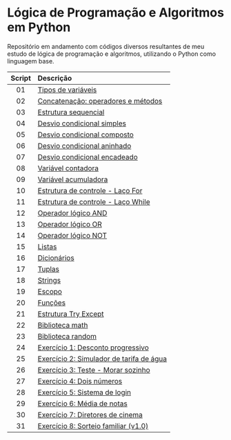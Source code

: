 # Lógica de Programação e Algoritmos em Python
Repositório em andamento com códigos diversos resultantes de meu estudo de lógica de programação e algoritmos, utilizando o Python como linguagem base.

Script | Descrição 
:---: | :---
01 | [Tipos de variáveis](https://github.com/michelelozada/Logica-de-Programacao-e-Algoritmos-em-Python/blob/main/01-Tipos-de-Variaveis.py)
02 | [Concatenação: operadores e métodos](https://github.com/michelelozada/Logica-de-Programacao-e-Algoritmos-em-Python/blob/main/02-Concatenacao-Operadores-e-Metodos.py)
03 | [Estrutura sequencial](https://github.com/michelelozada/Logica-de-Programacao-e-Algoritmos-em-Python/blob/main/03-Estrutura-Sequencial.py)
04 | [Desvio condicional simples](https://github.com/michelelozada/Logica-de-Programacao-e-Algoritmos-em-Python/blob/main/04-Desvio-Condicional-Simples.py)
05 | [Desvio condicional composto](https://github.com/michelelozada/Logica-de-Programacao-e-Algoritmos-em-Python/blob/main/05-Desvio-Condicional-Composto.py)
06 | [Desvio condicional aninhado](https://github.com/michelelozada/Logica-de-Programacao-e-Algoritmos-em-Python/blob/main/06-Desvio-Condicional-Aninhado.py)
07 | [Desvio condicional encadeado](https://github.com/michelelozada/Logica-de-Programacao-e-Algoritmos-em-Python/blob/main/07-Desvio-Condicional-Encadeado.py)
08 | [Variável contadora](https://github.com/michelelozada/Logica-de-Programacao-e-Algoritmos-em-Python/blob/main/08-Variavel-contadora.py)
09 | [Variável acumuladora](https://github.com/michelelozada/Logica-de-Programacao-e-Algoritmos-em-Python/blob/main/09-Variavel-acumuladora.py)
10 | [Estrutura de controle - Laço For](https://github.com/michelelozada/Logica-de-Programacao-e-Algoritmos-em-Python/blob/main/10-Estrutura-Controle-Laco-For.py)
11 | [Estrutura de controle - Laço While](https://github.com/michelelozada/Logica-de-Programacao-e-Algoritmos-em-Python/blob/main/11-Estrutura-Controle-Laco-While.py)
12 | [Operador lógico AND](https://github.com/michelelozada/Logica-de-Programacao-e-Algoritmos-em-Python/blob/main/12-Operador-logico-AND.py)
13 | [Operador lógico OR](https://github.com/michelelozada/Logica-de-Programacao-e-Algoritmos-em-Python/blob/main/13-Operador-logico-OR.py)
14 | [Operador lógico NOT](https://github.com/michelelozada/Logica-de-Programacao-e-Algoritmos-em-Python/blob/main/14-Operador-logico-NOT.py)
15 | [Listas](https://github.com/michelelozada/Logica-de-Programacao-e-Algoritmos-em-Python/blob/main/15-Listas.py)
16 | [Dicionários](https://github.com/michelelozada/Logica-de-Programacao-e-Algoritmos-em-Python/blob/main/16-Dicionarios.py)
17 | [Tuplas](https://github.com/michelelozada/Logica-de-Programacao-e-Algoritmos-em-Python/blob/main/17-Tuplas.py)
18 | [Strings](https://github.com/michelelozada/Logica-de-Programacao-e-Algoritmos-em-Python/blob/main/18-Strings.py)
19 | [Escopo](https://github.com/michelelozada/Logica-de-Programacao-e-Algoritmos-em-Python/blob/main/19-Escopo.py)
20 | [Funções](https://github.com/michelelozada/Logica-de-Programacao-e-Algoritmos-em-Python/blob/main/20-Funcoes.py)
21 | [Estrutura Try Except](https://github.com/michelelozada/Logica-de-Programacao-e-Algoritmos-em-Python/blob/main/21-Estrutura-Try-Except.py)
22 | [Biblioteca math](https://github.com/michelelozada/Logica-de-Programacao-e-Algoritmos-em-Python/blob/main/22-Biblioteca-math.py)
23 | [Biblioteca random](https://github.com/michelelozada/Logica-de-Programacao-e-Algoritmos-em-Python/blob/main/23-Biblioteca-random.py)
24 | [Exercício 1: Desconto progressivo](https://github.com/michelelozada/Logica-de-Programacao-e-Algoritmos-em-Python/blob/main/Ex.01-Desconto-Progressivo.py)
25 | [Exercício 2: Simulador de tarifa de água](https://github.com/michelelozada/Logica-de-Programacao-e-Algoritmos-em-Python/blob/main/Ex.02-Simulador-Tarifa-Agua.py)
26 | [Exercício 3: Teste - Morar sozinho](https://github.com/michelelozada/Logica-de-Programacao-e-Algoritmos-em-Python/blob/main/Ex.03-Teste-Morar-Sozinho(a).py)
27 | [Exercício 4: Dois números](https://github.com/michelelozada/Logica-de-Programacao-e-Algoritmos-em-Python/blob/main/Ex.04-Dois-Numeros.py)
28 | [Exercício 5: Sistema de login](https://github.com/michelelozada/Logica-de-Programacao-e-Algoritmos-em-Python/blob/main/Ex.05-Sistema-de-Login.py)
29 | [Exercício 6: Média de notas](https://github.com/michelelozada/Logica-de-Programacao-e-Algoritmos-em-Python/blob/main/Ex.06-Media-de-Notas.py)
30 | [Exercício 7: Diretores de cinema](https://github.com/michelelozada/Logica-de-Programacao-e-Algoritmos-em-Python/blob/main/Ex.07-Diretores-de-Cinema.py)
31 | [Exercício 8: Sorteio familiar (v1.0)](https://github.com/michelelozada/Logica-de-Programacao-e-Algoritmos-em-Python/blob/main/Ex.08-Sorteio-Familiar(v1.0).py)
